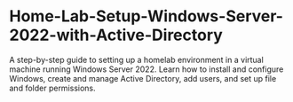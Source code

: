 # Home-Lab-Setup-Windows-Server-2022-with-Active-Directory
 A step-by-step guide to setting up a homelab environment in a virtual machine running Windows Server 2022. Learn how to install and configure Windows, create and manage Active Directory, add users, and set up file and folder permissions.
